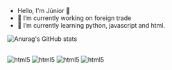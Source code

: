 - Hello, I'm Júnior 👋
-  🔭 I’m currently working on foreign trade 
- 🌱 I’m currently learning python, javascript and html.

![Anurag's GitHub stats](https://github-readme-stats.vercel.app/api?username=Junior580&show_icons=true&theme=onedark)

<div style="display: inline_block"><br />
       <img algin="center" alt="html5"
        src="https://img.shields.io/badge/Python-3776AB?style=for-the-badge&logo=python&logoColor=white" />
    <img algin="center" alt="html5"
        src="https://img.shields.io/badge/JavaScript-F7DF1E?style=for-the-badge&logo=javascript&logoColor=black" />
    <img algin="center" alt="html5"
        src="https://img.shields.io/badge/HTML5-E34F26?style=for-the-badge&logo=html5&logoColor=white" />
    <img algin="center" alt="html5"
        src="https://img.shields.io/badge/CSS-239120?&style=for-the-badge&logo=css3&logoColor=white" />
    
</div>
